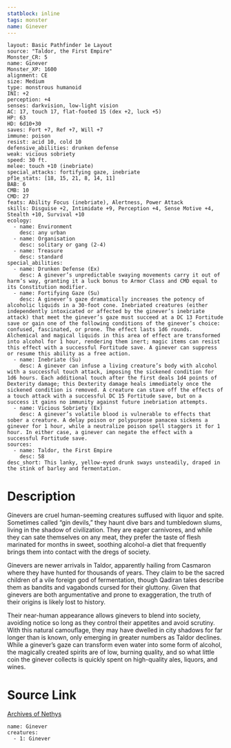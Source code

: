 ```yaml
---
statblock: inline
tags: monster
name: Ginever
---
```

```statblock
layout: Basic Pathfinder 1e Layout
source: "Taldor, the First Empire"
Monster_CR: 5
name: Ginever
Monster_XP: 1600
alignment: CE
size: Medium
type: monstrous humanoid
INI: +2
perception: +4
senses: darkvision, low-light vision
AC: 17, touch 17, flat-footed 15 (dex +2, luck +5)
HP: 63
HD: 6d10+30
saves: Fort +7, Ref +7, Will +7
immune: poison
resist: acid 10, cold 10
defensive_abilities: drunken defense
weak: vicious sobriety
speed: 30 ft.
melee: touch +10 (inebriate)
special_attacks: fortifying gaze, inebriate
pf1e_stats: [18, 15, 21, 8, 14, 11]
BAB: 6
CMB: 10
CMD: 27
feats: Ability Focus (inebriate), Alertness, Power Attack
skills: Disguise +2, Intimidate +9, Perception +4, Sense Motive +4, Stealth +10, Survival +10
ecology:
  - name: Environment
    desc: any urban
  - name: Organisation
    desc: solitary or gang (2-4)
  - name: Treasure
    desc: standard
special_abilities:
  - name: Drunken Defense (Ex)
    desc: A ginever’s unpredictable swaying movements carry it out of harm’s way, granting it a luck bonus to Armor Class and CMD equal to its Constitution modifier.
  - name: Fortifying Gaze (Su)
    desc: A ginever’s gaze dramatically increases the potency of alcoholic liquids in a 30-foot cone. Inebriated creatures (either independently intoxicated or affected by the ginever’s inebriate attack) that meet the ginever’s gaze must succeed at a DC 13 Fortitude save or gain one of the following conditions of the ginever’s choice: confused, fascinated, or prone. The effect lasts 1d6 rounds. Alchemical and magical liquids in this area of effect are transformed into alcohol for 1 hour, rendering them inert; magic items can resist this effect with a successful Fortitude save. A ginever can suppress or resume this ability as a free action.
  - name: Inebriate (Su)
    desc: A ginever can infuse a living creature’s body with alcohol with a successful touch attack, imposing the sickened condition for 1d6 hours. Each additional touch after the first deals 1d4 points of Dexterity damage; this Dexterity damage heals immediately once the sickened condition is removed. A creature can stave off the effects of a touch attack with a successful DC 15 Fortitude save, but on a success it gains no immunity against future inebriation attempts.
  - name: Vicious Sobriety (Ex)
    desc: A ginever’s volatile blood is vulnerable to effects that sober a creature. A delay poison or polypurpose panacea sickens a ginever for 1 hour, while a neutralize poison spell staggers it for 1 hour. In either case, a ginever can negate the effect with a successful Fortitude save.
sources:
  - name: Taldor, the First Empire
    desc: 58
desc_short: This lanky, yellow-eyed drunk sways unsteadily, draped in the stink of barley and fermentation.
```
# Description
Ginevers are cruel human-seeming creatures suffused with liquor and spite. Sometimes called “gin devils,” they haunt dive bars and tumbledown slums, living in the shadow of civilization. They are eager carnivores, and while they can sate themselves on any meat, they prefer the taste of flesh marinated for months in sweet, soothing alcohol-a diet that frequently brings them into contact with the dregs of society.

Ginevers are newer arrivals in Taldor, apparently hailing from Casmaron where they have hunted for thousands of years. They claim to be the sacred children of a vile foreign god of fermentation, though Qadiran tales describe them as bandits and vagabonds cursed for their gluttony. Given that ginevers are both argumentative and prone to exaggeration, the truth of their origins is likely lost to history.

Their near-human appearance allows ginevers to blend into society, avoiding notice so long as they control their appetites and avoid scrutiny. With this natural camouflage, they may have dwelled in city shadows for far longer than is known, only emerging in greater numbers as Taldor declines. While a ginever’s gaze can transform even water into some form of alcohol, the magically created spirits are of low, burning quality, and so what little coin the ginever collects is quickly spent on high-quality ales, liquors, and wines.
# Source Link
[Archives of Nethys](https://aonprd.com/MonsterDisplay.aspx?ItemName=Ginever)
```encounter-table
name: Ginever
creatures:
  - 1: Ginever
```
